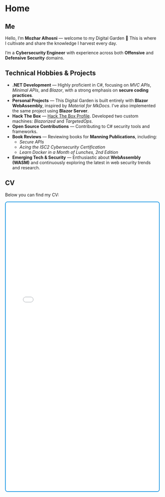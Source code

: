 # Home

## Me

Hello, I’m **Mozhar Alhosni** — welcome to my Digital Garden 🌱
This is where I cultivate and share the knowledge I harvest every day.

I’m a **Cybersecurity Engineer** with experience across both **Offensive** and **Defensive Security** domains.

## Technical Hobbies & Projects

- **.NET Development** — Highly proficient in C#, focusing on _MVC APIs_, _Minimal APIs_, and _Blazor_, with a strong emphasis on **secure coding practices**.  
- **Personal Projects** — This Digital Garden is built entirely with **Blazor WebAssembly**, inspired by _Material for MkDocs_. I’ve also implemented the same project using **Blazor Server**.  
- **Hack The Box** — [Hack The Box Profile](https://app.hackthebox.com/profile/927345). Developed two custom machines: _Blazorized_ and _TargetedOps_.  
- **Open Source Contributions** — Contributing to C# security tools and frameworks.
- **Book Reviews** — Reviewing books for **Manning Publications**, including:
  - _Secure APIs_  
  - _Acing the ISC2 Cybersecurity Certification_  
  - _Learn Docker in a Month of Lunches, 2nd Edition_  
- **Emerging Tech & Security** — Enthusiastic about **WebAssembly (WASM)** and continuously exploring the latest in web security trends and research.

## CV

Below you can find my CV:

<iframe src="DigitalGarden/assets/mozhars_cv_latest.pdf" width="100%" height="950px" style="border: 2px solid #0c91e3ff; border-radius: 8px;"></iframe>